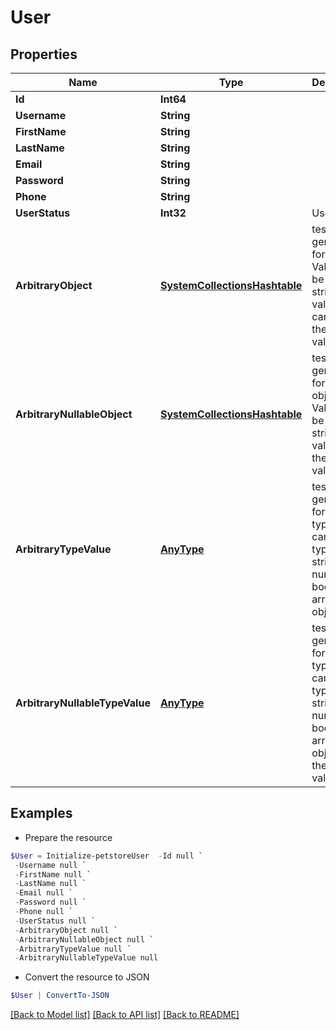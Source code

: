 # User
## Properties

Name | Type | Description | Notes
------------ | ------------- | ------------- | -------------
**Id** | **Int64** |  | [optional] 
**Username** | **String** |  | [optional] 
**FirstName** | **String** |  | [optional] 
**LastName** | **String** |  | [optional] 
**Email** | **String** |  | [optional] 
**Password** | **String** |  | [optional] 
**Phone** | **String** |  | [optional] 
**UserStatus** | **Int32** | User Status | [optional] 
**ArbitraryObject** | [**SystemCollectionsHashtable**](.md) | test code generation for objects Value must be a map of strings to values. It cannot be the &#39;null&#39; value. | [optional] 
**ArbitraryNullableObject** | [**SystemCollectionsHashtable**](.md) | test code generation for nullable objects. Value must be a map of strings to values or the &#39;null&#39; value. | [optional] 
**ArbitraryTypeValue** | [**AnyType**](.md) | test code generation for any type Value can be any type - string, number, boolean, array or object. | [optional] 
**ArbitraryNullableTypeValue** | [**AnyType**](.md) | test code generation for any type Value can be any type - string, number, boolean, array, object or the &#39;null&#39; value. | [optional] 

## Examples

- Prepare the resource
```powershell
$User = Initialize-petstoreUser  -Id null `
 -Username null `
 -FirstName null `
 -LastName null `
 -Email null `
 -Password null `
 -Phone null `
 -UserStatus null `
 -ArbitraryObject null `
 -ArbitraryNullableObject null `
 -ArbitraryTypeValue null `
 -ArbitraryNullableTypeValue null
```

- Convert the resource to JSON
```powershell
$User | ConvertTo-JSON
```

[[Back to Model list]](../README.md#documentation-for-models) [[Back to API list]](../README.md#documentation-for-api-endpoints) [[Back to README]](../README.md)

